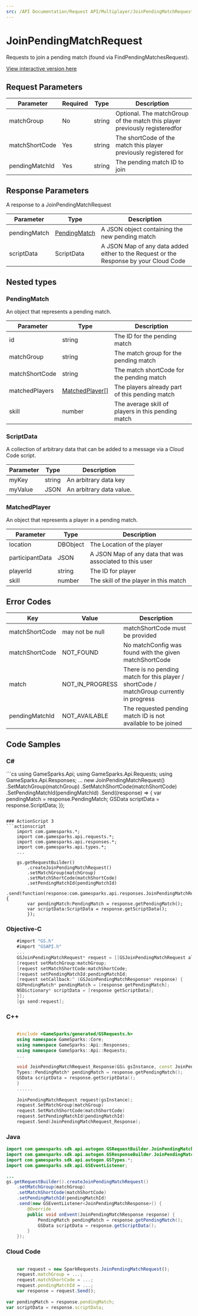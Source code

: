```yaml
---
src: /API Documentation/Request API/Multiplayer/JoinPendingMatchRequest.md
---
```


# JoinPendingMatchRequest


Requests to join a pending match (found via FindPendingMatchesRequest).


<a href="https://api.gamesparks.net/#joinpendingmatchrequest" target="_gsapi">View interactive version here</a>

## Request Parameters

Parameter | Required | Type | Description
--------- | -------- | ---- | -----------
matchGroup | No | string | Optional. The matchGroup of the match this player previously registeredfor
matchShortCode | Yes | string | The shortCode of the match this player previously registered for
pendingMatchId | Yes | string | The pending match ID to join

## Response Parameters


A response to a JoinPendingMatchRequest

Parameter | Type | Description
--------- | ---- | -----------
pendingMatch | [PendingMatch](#pendingmatch) | A JSON object containing the new pending match
scriptData | ScriptData | A JSON Map of any data added either to the Request or the Response by your Cloud Code

## Nested types

### PendingMatch

An object that represents a pending match.

Parameter | Type | Description
--------- | ---- | -----------
id | string | The ID for the pending match
matchGroup | string | The match group for the pending match
matchShortCode | string | The match shortCode for the pending match
matchedPlayers | [MatchedPlayer[]](#matchedplayer) | The players already part of this pending match
skill | number | The average skill of players in this pending match

### ScriptData

A collection of arbitrary data that can be added to a message via a Cloud Code script.

Parameter | Type | Description
--------- | ---- | -----------
myKey | string | An arbitrary data key
myValue | JSON | An arbitrary data value.

### MatchedPlayer

An object that represents a player in a pending match.

Parameter | Type | Description
--------- | ---- | -----------
location | DBObject | The Location of the player
participantData | JSON | A JSON Map of any data that was associated to this user
playerId | string | The ID for player
skill | number | The skill of the player in this match

## Error Codes

Key | Value | Description
--------- | ----------- | -----------
matchShortCode | may not be null | matchShortCode must be provided
matchShortCode | NOT_FOUND | No matchConfig was found with the given matchShortCode
match | NOT_IN_PROGRESS | There is no pending match for this player / shortCode / matchGroup currently in progress
pendingMatchId | NOT_AVAILABLE | The requested pending match ID is not available to be joined

## Code Samples

<h3>C#</h3>
```cs
	using GameSparks.Api;
	using GameSparks.Api.Requests;
	using GameSparks.Api.Responses;
	...
	new JoinPendingMatchRequest()
		.SetMatchGroup(matchGroup)
		.SetMatchShortCode(matchShortCode)
		.SetPendingMatchId(pendingMatchId)
		.Send((response) => {
		var pendingMatch = response.PendingMatch; 
		GSData scriptData = response.ScriptData; 
		});

```

### ActionScript 3
```actionscript
	import com.gamesparks.*;
	import com.gamesparks.api.requests.*;
	import com.gamesparks.api.responses.*;
	import com.gamesparks.api.types.*;
	...
	
	gs.getRequestBuilder()
	    .createJoinPendingMatchRequest()
		.setMatchGroup(matchGroup)
		.setMatchShortCode(matchShortCode)
		.setPendingMatchId(pendingMatchId)
		.send(function(response:com.gamesparks.api.responses.JoinPendingMatchResponse):void {
		var pendingMatch:PendingMatch = response.getPendingMatch(); 
		var scriptData:ScriptData = response.getScriptData(); 
		});

```

### Objective-C
```objectivec
	#import "GS.h"
	#import "GSAPI.h"
	...
	GSJoinPendingMatchRequest* request = [[GSJoinPendingMatchRequest alloc] init];
	[request setMatchGroup:matchGroup;
	[request setMatchShortCode:matchShortCode;
	[request setPendingMatchId:pendingMatchId;
	[request setCallback:^ (GSJoinPendingMatchResponse* response) {
	GSPendingMatch* pendingMatch = [response getPendingMatch]; 
	NSDictionary* scriptData = [response getScriptData]; 
	}];
	[gs send:request];

```

### C++
```cpp

	#include <GameSparks/generated/GSRequests.h>
	using namespace GameSparks::Core;
	using namespace GameSparks::Api::Responses;
	using namespace GameSparks::Api::Requests;
	...
	
	void JoinPendingMatchRequest_Response(GS& gsInstance, const JoinPendingMatchResponse& response) {
	Types::PendingMatch* pendingMatch = response.getPendingMatch(); 
	GSData scriptData = response.getScriptData(); 
	}
	......
	
	JoinPendingMatchRequest request(gsInstance);
	request.SetMatchGroup(matchGroup)
	request.SetMatchShortCode(matchShortCode)
	request.SetPendingMatchId(pendingMatchId)
	request.Send(JoinPendingMatchRequest_Response);
```

### Java
```java
import com.gamesparks.sdk.api.autogen.GSRequestBuilder.JoinPendingMatchRequest;
import com.gamesparks.sdk.api.autogen.GSResponseBuilder.JoinPendingMatchResponse;
import com.gamesparks.sdk.api.autogen.GSTypes.*;
import com.gamesparks.sdk.api.GSEventListener;

...
gs.getRequestBuilder().createJoinPendingMatchRequest()
	.setMatchGroup(matchGroup)
	.setMatchShortCode(matchShortCode)
	.setPendingMatchId(pendingMatchId)
	.send(new GSEventListener<JoinPendingMatchResponse>() {
		@Override
		public void onEvent(JoinPendingMatchResponse response) {
			PendingMatch pendingMatch = response.getPendingMatch(); 
			GSData scriptData = response.getScriptData(); 
		}
	});

```

### Cloud Code
```javascript

	var request = new SparkRequests.JoinPendingMatchRequest();
	request.matchGroup = ...;
	request.matchShortCode = ...;
	request.pendingMatchId = ...;
	var response = request.Send();
	
var pendingMatch = response.pendingMatch; 
var scriptData = response.scriptData; 
```


